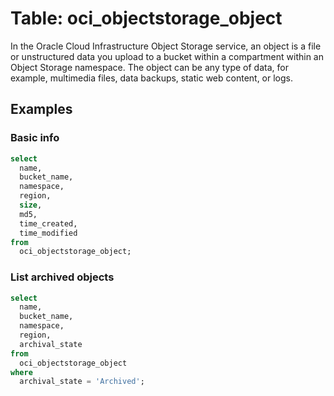 # Table: oci_objectstorage_object

In the Oracle Cloud Infrastructure Object Storage service, an object is a file or unstructured data you upload to a bucket within a compartment  within an Object Storage namespace. The object can be any type of data, for example, multimedia files, data backups, static web content, or logs.

## Examples

### Basic info

```sql
select
  name,
  bucket_name,
  namespace,
  region,
  size,
  md5,
  time_created,
  time_modified
from
  oci_objectstorage_object;
```


### List archived objects

```sql
select
  name,
  bucket_name,
  namespace,
  region,
  archival_state
from
  oci_objectstorage_object
where
  archival_state = 'Archived';
```
